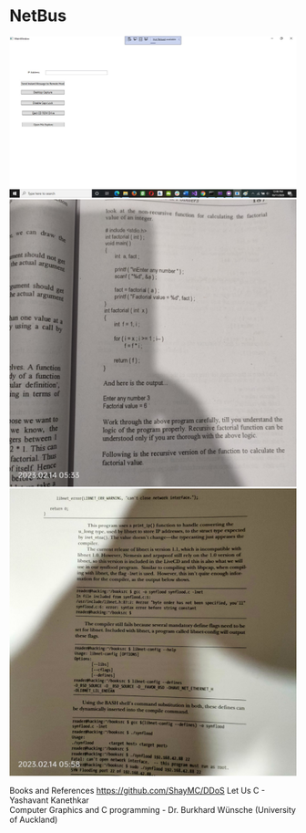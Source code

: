 # NetBus
 
 
 ![Test](https://github.com/mosesnova/NetBus/blob/main/NetBus.jpg)
  ![Test](https://github.com/mosesnova/NetBus/blob/main/fac.jpg)
   ![Test](https://github.com/mosesnova/NetBus/blob/main/erick.jpg)
 
 
 Books and References
 https://github.com/ShayMC/DDoS
 Let Us C - Yashavant Kanethkar <br />
 Computer Graphics and C programming - Dr. Burkhard Wünsche (University of Auckland)
